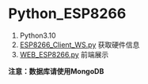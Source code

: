 # Python_ESP8266



1. Python3.10
2. [ESP8266_Client_WS.py](https://github.com/mxlbb/Python_ESP8266/blob/main/ESP8266_Client_WS.py) 获取硬件信息
3. [WEB_ESP8266.py](https://github.com/mxlbb/Python_ESP8266/blob/main/WEB_ESP8266.py) 前端展示

**注意：数据库请使用MongoDB**
